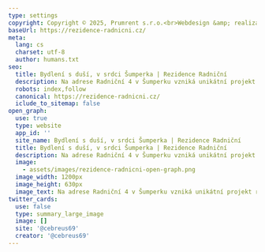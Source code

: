 ```yaml
---
type: settings
copyright: Copyright © 2025, Prumrent s.r.o.<br>Webdesign &amp; realizace <a href="https://www.babacek.cz" target="_blank" title="Pavel Babáček - grafik, tvorba webu, frontend designer a html kodér. Tvorba webu Brno." class="text-gray-600">Babacek.cz</a>
baseUrl: https://rezidence-radnicni.cz/
meta:
  lang: cs
  charset: utf-8
  author: humans.txt
seo:
  title: Bydlení s duší, v srdci Šumperka | Rezidence Radniční
  description: Na adrese Radniční 4 v Šumperku vzniká unikátní projekt rezidenčního bydlení, který spojuje historickou hodnotu budovy s moderním komfortem dnešní doby. Celkem 17 bytových jednotek nabídne klidné, přesto dokonale dostupné městské bydlení.
  robots: index,follow
  canonical: https://rezidence-radnicni.cz/
  iclude_to_sitemap: false
open_graph:
  use: true
  type: website
  app_id: ''
  site_name: Bydlení s duší, v srdci Šumperka | Rezidence Radniční
  title: Bydlení s duší, v srdci Šumperka | Rezidence Radniční
  description: Na adrese Radniční 4 v Šumperku vzniká unikátní projekt rezidenčního bydlení, který spojuje historickou hodnotu budovy s moderním komfortem dnešní doby. Celkem 17 bytových jednotek nabídne klidné, přesto dokonale dostupné městské bydlení.
  image:
    - assets/images/rezidence-radnicni-open-graph.png
  image_width: 1200px
  image_height: 630px
  image_text: Na adrese Radniční 4 v Šumperku vzniká unikátní projekt rezidenčního bydlení, který spojuje historickou hodnotu budovy s moderním komfortem dnešní doby.
twitter_cards:
  use: false
  type: summary_large_image
  image: []
  site: '@cebreus69'
  creator: '@cebreus69'
---
```


